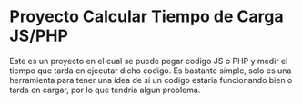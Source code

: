 # Proyecto Calcular Tiempo de Carga JS/PHP

Este es un proyecto en el cual se puede pegar codigo JS o PHP y medir el tiempo que tarda en ejecutar dicho codigo.
Es bastante simple, solo es una herramienta para tener una idea de si un codigo estaria funcionando bien o tarda en cargar, por lo que tendria algun problema.
